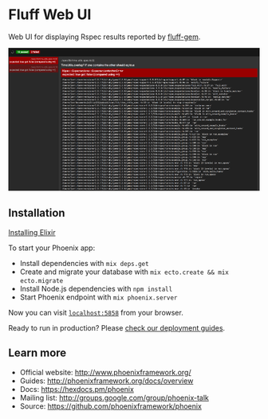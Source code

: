 # Fluff Web UI

Web UI for displaying Rspec results reported by  [fluff-gem](https://github.com/bagilevi/fluff-gem).

![screenshot](https://github.com/bagilevi/fluff-web-ui/raw/master/docs/screenshot.png "Screenshot")

## Installation

[Installing Elixir](http://elixir-lang.org/install.html)

To start your Phoenix app:

  * Install dependencies with `mix deps.get`
  * Create and migrate your database with `mix ecto.create && mix ecto.migrate`
  * Install Node.js dependencies with `npm install`
  * Start Phoenix endpoint with `mix phoenix.server`

Now you can visit [`localhost:5858`](http://localhost:5858) from your browser.

Ready to run in production? Please [check our deployment guides](http://www.phoenixframework.org/docs/deployment).

## Learn more

  * Official website: http://www.phoenixframework.org/
  * Guides: http://phoenixframework.org/docs/overview
  * Docs: https://hexdocs.pm/phoenix
  * Mailing list: http://groups.google.com/group/phoenix-talk
  * Source: https://github.com/phoenixframework/phoenix
